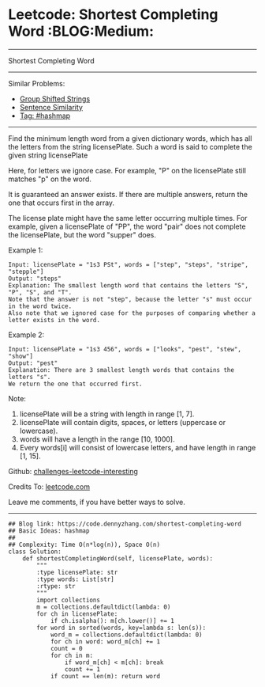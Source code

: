 # Leetcode: Shortest Completing Word     :BLOG:Medium:


---

Shortest Completing Word  

---

Similar Problems:  
-   [Group Shifted Strings](https://code.dennyzhang.com/group-shifted-strings)
-   [Sentence Similarity](https://code.dennyzhang.com/sentence-similarity)
-   [Tag: #hashmap](https://code.dennyzhang.com/tag/hashmap)

---

Find the minimum length word from a given dictionary words, which has all the letters from the string licensePlate. Such a word is said to complete the given string licensePlate  

Here, for letters we ignore case. For example, "P" on the licensePlate still matches "p" on the word.  

It is guaranteed an answer exists. If there are multiple answers, return the one that occurs first in the array.  

The license plate might have the same letter occurring multiple times. For example, given a licensePlate of "PP", the word "pair" does not complete the licensePlate, but the word "supper" does.  

Example 1:  

    Input: licensePlate = "1s3 PSt", words = ["step", "steps", "stripe", "stepple"]
    Output: "steps"
    Explanation: The smallest length word that contains the letters "S", "P", "S", and "T".
    Note that the answer is not "step", because the letter "s" must occur in the word twice.
    Also note that we ignored case for the purposes of comparing whether a letter exists in the word.

Example 2:  

    Input: licensePlate = "1s3 456", words = ["looks", "pest", "stew", "show"]
    Output: "pest"
    Explanation: There are 3 smallest length words that contains the letters "s".
    We return the one that occurred first.

Note:  
1.  licensePlate will be a string with length in range [1, 7].
2.  licensePlate will contain digits, spaces, or letters (uppercase or lowercase).
3.  words will have a length in the range [10, 1000].
4.  Every words[i] will consist of lowercase letters, and have length in range [1, 15].

Github: [challenges-leetcode-interesting](https://github.com/DennyZhang/challenges-leetcode-interesting/tree/master/shortest-completing-word)  

Credits To: [leetcode.com](https://leetcode.com/problems/shortest-completing-word/description/)  

Leave me comments, if you have better ways to solve.  

---

    ## Blog link: https://code.dennyzhang.com/shortest-completing-word
    ## Basic Ideas: hashmap
    ##
    ## Complexity: Time O(n*log(n)), Space O(n)
    class Solution:
        def shortestCompletingWord(self, licensePlate, words):
            """
            :type licensePlate: str
            :type words: List[str]
            :rtype: str
            """
            import collections
            m = collections.defaultdict(lambda: 0)
            for ch in licensePlate:
                if ch.isalpha(): m[ch.lower()] += 1
            for word in sorted(words, key=lambda s: len(s)):
                word_m = collections.defaultdict(lambda: 0)
                for ch in word: word_m[ch] += 1
                count = 0
                for ch in m:
                    if word_m[ch] < m[ch]: break
                    count += 1
                if count == len(m): return word